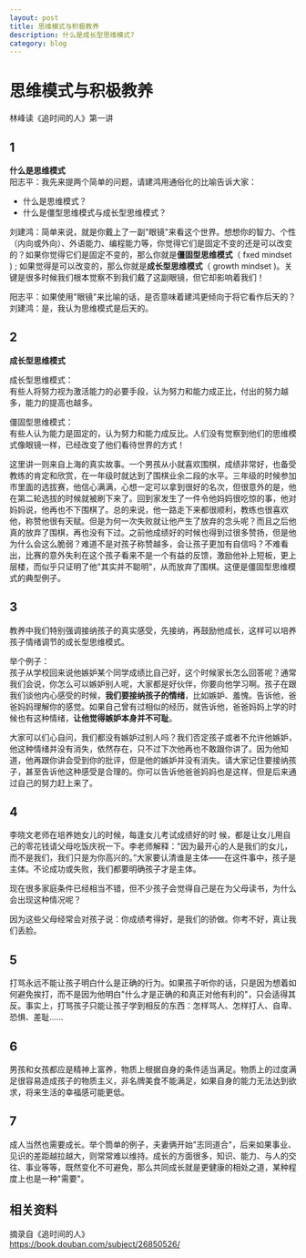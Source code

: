 ```yaml
---
layout: post
title: 思维模式与积极教养
description: 什么是成长型思维模式?
category: blog
---
```



# 思维模式与积极教养
林峰读《追时间的人》第一讲

## 1
**什么是思维模式**  
阳志平：我先来提两个简单的问题，请建鸿用通俗化的比喻告诉大家：  

* 什么是思维模式？
* 什么是僵型思维模式与成长型思维模式？

刘建鸿：简单来说，就是你戴上了一副"眼镜"来看这个世界。想想你的智力、个性（内向或外向）、外语能力、编程能力等，你觉得它们是固定不变的还是可以改变的？如果你觉得它们是固定不变的，那么你就是**僵固型思维模式**（ fxed mindset ) ; 如果觉得是可以改变的，那么你就是**成长型思维模式**（ growth mindset )。关键是很多时候我们根本觉察不到我们戴了这副眼镜，但它却影响着我们！

阳志平：如果使用"眼镜"来比喻的话，是否意味着建鸿更倾向于将它看作后天的？
刘建鸿：是，我认为思维模式是后天的。

## 2
**成长型思维模式**  

成长型思维模式：  
有些人将努力视为激活能力的必要手段，认为努力和能力成正比，付出的努力越多，能力的提高也越多。  

僵固型思维模式：  
有些人认为能力是固定的，认为努力和能力成反比。人们没有觉察到他们的思维模式像眼镜一样，已经改变了他们看待世界的方式！

这里讲一则来自上海的真实故事。一个男孩从小就喜欢围棋，成绩非常好，也备受教练的肯定和欣赏，在一年级时就达到了围棋业余二段的水平。三年级的时候参加市里面的选拔赛，他信心满满，心想一定可以拿到很好的名次，但很意外的是，他在第二轮选拔的时候就被刷下来了。回到家发生了一件令他妈妈很吃惊的事，他对妈妈说，他再也不下围棋了。总的来说，他一路走下来都很顺利，教练也很喜欢他，称赞他很有天赋。但是为何一次失败就让他产生了放弃的念头呢？而且之后他真的放弃了围棋，再也没有下过。之前他成绩好的时候也得到过很多赞扬，但是他为什么会这么脆弱？难道不是对孩子称赞越多，会让孩子更加有自信吗？不难看出，比赛的意外失利在这个孩子看来不是一个有益的反馈，激励他补上短板，更上层楼，而似乎只证明了他"其实并不聪明"，从而放弃了围棋。这便是僵固型思维模式的典型例子。

## 3
教养中我们特别强调接纳孩子的真实感受，先接纳，再鼓励他成长，这样可以培养孩子情绪调节的成长型思维模式。

举个例子：  
孩子从学校回来说他嫉妒某个同学成绩比自己好，这个时候家长怎么回答呢？通常我们会说，你怎么可以嫉妒别人呢，大家都是好伙伴，你要向他学习啊。孩子在跟我们谈他内心感受的时候，**我们要接纳孩子的情绪**，比如嫉妒、羞愧。告诉他，爸爸妈妈理解你的感觉。如果自己曾有过相似的经历，就告诉他，爸爸妈妈上学的时候也有这种情绪，**让他觉得嫉妒本身并不可耻**。

大家可以们心自问，我们都没有嫉妒过别人吗？我们否定孩子或者不允许他嫉妒，他这种情绪并没有消失，依然存在，只不过下次他再也不敢跟你讲了。因为他知道，他再跟你讲会受到你的批评，但是他的嫉妒并没有消失。请大家记住要接纳孩子，甚至告诉他这种感受是合理的。你可以告诉他爸爸妈妈也是这样，但是后来通过自己的努力赶上来了。

## 4
李晓文老师在培养她女儿的时候，每逢女儿考试成绩好的时 候，都是让女儿用自己的零花钱请父母吃饭庆祝一下。李老师解释："因为最开心的人是我们的女儿，而不是我们，我们只是为你高兴的。”大家要认清谁是主体——在这件事中，孩子是主体。不论成功或失败，我们都要明确孩子才是主体。

现在很多家庭条件已经相当不错，但不少孩子会觉得自己是在为父母读书，为什么会出现这种情况呢？

因为这些父母经常会对孩子说：你成绩考得好，是我们的骄做。你考不好，真让我们丢脸。

## 5 
打骂永远不能让孩子明白什么是正确的行为。如果孩子听你的话，只是因为想着如何避免挨打，而不是因为他明白"什么才是正确的和真正对他有利的"，只会适得其反。事实上，打骂孩子只能让孩子学到相反的东西：怎样骂人、怎样打人、自卑、恐惧、差耻……

## 6
男孩和女孩都应是精神上富养，物质上根据自身的条件适当满足。物质上的过度满足很容易造成孩子的物质主义，非名牌美食不能满足，如果自身的能力无法达到欲求，将来生活的幸福感可能更低。

## 7
成人当然也需要成长。举个筒单的例子，夫妻俩开始"志同道合"，后来如果事业、见识的差距越拉越大，则常常难以维持。成长的方面很多，知识、能力、与人的交往、事业等等，既然变化不可避免，那么共同成长就是更健康的相处之道，某种程度上也是一种"需要"。

## 相关资料
摘录自《追时间的人》  
https://book.douban.com/subject/26850526/

